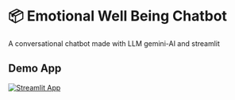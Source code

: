 # 📦 Emotional Well Being Chatbot

A conversational chatbot made with LLM gemini-AI and streamlit

## Demo App

[![Streamlit App](https://static.streamlit.io/badges/streamlit_badge_black_white.svg)](https://emowellbeing.streamlit.app/)


